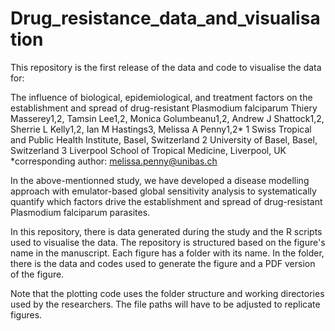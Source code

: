 # Drug_resistance_data_and_visualisation

This repository is the first release of the data and code to visualise the data for:

The influence of biological, epidemiological, and treatment factors on the establishment and spread of drug-resistant Plasmodium falciparum Thiery Masserey1,2, Tamsin Lee1,2, Monica Golumbeanu1,2, Andrew J Shattock1,2, Sherrie L Kelly1,2, Ian M Hastings3, Melissa A Penny1,2* 1 Swiss Tropical and Public Health Institute, Basel, Switzerland 2 University of Basel, Basel, Switzerland 3 Liverpool School of Tropical Medicine, Liverpool, UK *corresponding author: melissa.penny@unibas.ch

In the above-mentionned study, we have developed a disease modelling approach with emulator-based global sensitivity analysis to systematically quantify which factors drive the establishment and spread of drug-resistant Plasmodium falciparum parasites. 

In this repository, there is data generated during the study and the R scripts used to visualise the data. The repository is structured based on the figure's name in the manuscript. Each figure has a folder with its name. In the folder, there is the data and codes used to generate the figure and a PDF version of the figure. 

Note that the plotting code uses the folder structure and working directories used by the researchers. The file paths will have to be adjusted to replicate figures.



